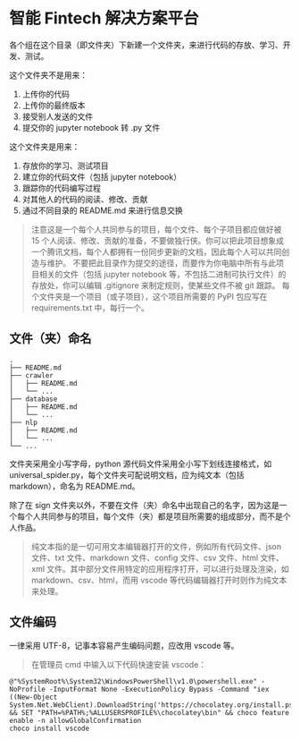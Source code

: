 # 智能 Fintech 解决方案平台

各个组在这个目录（即文件夹）下新建一个文件夹，来进行代码的存放、学习、开发、测试。

这个文件夹不是用来：

1. 上传你的代码
2. 上传你的最终版本
3. 接受别人发送的文件
4. 提交你的 jupyter notebook 转 .py 文件

这个文件夹是用来：

1. 存放你的学习、测试项目
2. 建立你的代码文件（包括 jupyter notebook）
3. 跟踪你的代码编写过程
4. 对其他人的代码的阅读、修改、贡献
5. 通过不同目录的 README.md 来进行信息交换

> 注意这是一个每个人共同参与的项目，每个文件、每个子项目都应做好被 15 个人阅读、修改、贡献的准备，不要做独行侠。你可以把此项目想象成一个腾讯文档，每个人都拥有一份同步更新的文档，因此每个人可以共同创造与维护。
> 不要把此目录作为提交的途径，而要作为你电脑中所有与此项目相关的文件（包括 jupyter notebook 等，不包括二进制可执行文件）的存放处，你可以编辑 .gitignore 来制定规则，使某些文件不被 git 跟踪。
> 每个文件夹是一个项目（或子项目），这个项目所需要的 PyPI 包应写在 requirements.txt 中，每行一个。

## 文件（夹）命名

    .
    ├── README.md
    ├── crawler
    │   ├── README.md
    │   └── ...
    ├── database
    │   ├── README.md
    │   └── ...
    ├── nlp
    │   ├── README.md
    │   └── ...
    └── ...

文件夹采用全小写字母，python 源代码文件采用全小写下划线连接格式，如 universal_spider.py，每个文件夹可配说明文档，应为纯文本（包括 markdown），命名为 README.md。

除了在 sign 文件夹以外，不要在文件（夹）命名中出现自己的名字，因为这是一个每个人共同参与的项目，每个文件（夹）都是项目所需要的组成部分，而不是个人作品。

> 纯文本指的是一切可用文本编辑器打开的文件，例如所有代码文件、json 文件、txt 文件、markdown 文件、config 文件、csv 文件、html 文件、xml 文件。其中部分文件用特定的应用程序打开，可以进行处理及渲染，如 markdown、csv、html，而用 vscode 等代码编辑器打开时则作为纯文本来处理。

## 文件编码

一律采用 UTF-8，记事本容易产生编码问题，应改用 vscode 等。

> 在管理员 cmd 中输入以下代码快速安装 vscode：

    @"%SystemRoot%\System32\WindowsPowerShell\v1.0\powershell.exe" -NoProfile -InputFormat None -ExecutionPolicy Bypass -Command "iex ((New-Object System.Net.WebClient).DownloadString('https://chocolatey.org/install.ps1'))" && SET "PATH=%PATH%;%ALLUSERSPROFILE%\chocolatey\bin" && choco feature enable -n allowGlobalConfirmation
    choco install vscode

